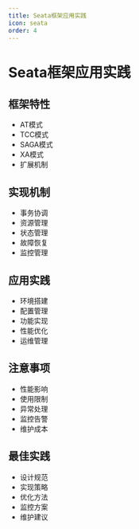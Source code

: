 ```yaml
---
title: Seata框架应用实践
icon: seata
order: 4
---
```


# Seata框架应用实践

## 框架特性
- AT模式
- TCC模式
- SAGA模式
- XA模式
- 扩展机制

## 实现机制
- 事务协调
- 资源管理
- 状态管理
- 故障恢复
- 监控管理

## 应用实践
- 环境搭建
- 配置管理
- 功能实现
- 性能优化
- 运维管理

## 注意事项
- 性能影响
- 使用限制
- 异常处理
- 监控告警
- 维护成本

## 最佳实践
- 设计规范
- 实现策略
- 优化方法
- 监控方案
- 维护建议
